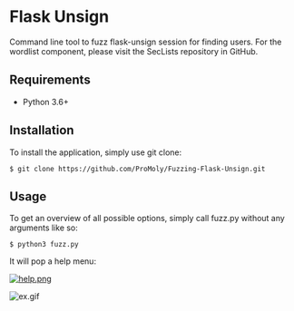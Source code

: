 # Flask Unsign

Command line tool to fuzz flask-unsign session for finding users.
For the wordlist component, please visit the SecLists repository in GitHub.

## Requirements
* Python 3.6+

## Installation
To install the application, simply use git clone:

```
$ git clone https://github.com/ProMoly/Fuzzing-Flask-Unsign.git
```

## Usage

To get an overview of all possible options, simply call fuzz.py without 
any arguments like so:

``` 
$ python3 fuzz.py
```

It will pop a help menu:

[![help.png](https://i.postimg.cc/DZPrRKyQ/help.png)](https://postimg.cc/47nHhqcn)

![ex.gif](https://imgur.com/a/E92YFNE)
